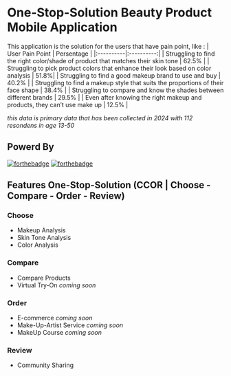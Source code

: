 # **One-Stop-Solution Beauty Product Mobile Application**
This application is the solution for the users that have pain point, like :
| User Pain Point | Persentage |
|:----------|:----------:|
| Struggling to find the right color/shade of product that matches their skin tone | 62.5% |
| Struggling to pick product colors that enhance their look based on color analysis | 51.8%|
| Struggling to find a good makeup brand to use and buy | 40.2% |
| Struggling to find a makeup style that suits the proportions of their face shape | 38.4% |
| Struggling to compare and know the shades between different brands | 29.5% |
| Even after knowing the right makeup and products, they can’t use make up | 12.5% |

_this data is primary data that has been collected in 2024 with 112 resondens in age 13-50_

## Powerd By
[![forthebadge](https://img.shields.io/badge/Made_with-Kotlin-F15921?style=for-the-badge&logo=kotlin&logoColor=white)](https://kotlinlang.org/)
[![forthebadge](https://img.shields.io/badge/Made_with-OpenAI_GPT-ff6961?style=for-the-badge&logo=openai&logoColor=white)](https://www.openai.com/)



## Features One-Stop-Solution (CCOR | Choose - Compare - Order - Review)
### Choose
- Makeup Analysis
- Skin Tone Analysis
- Color Analysis
### Compare
- Compare Products
- Virtual Try-On _coming soon_
### Order
- E-commerce _coming soon_
- Make-Up-Artist Service _coming soon_
- MakeUp Course _coming soon_
### Review
- Community Sharing 

